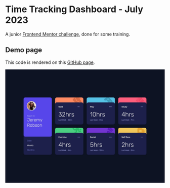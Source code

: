 # Time Tracking Dashboard - July 2023

A junior [Frontend Mentor challenge](https://www.frontendmentor.io/challenges/time-tracking-dashboard-UIQ7167Jw), done for some training.

## Demo page

This code is rendered on this [GitHub page](https://logic-fabric.github.io/time-tracking-dashboard/).

![Calculator preview in an empty state, for desktop](./design/desktop-design.jpg)